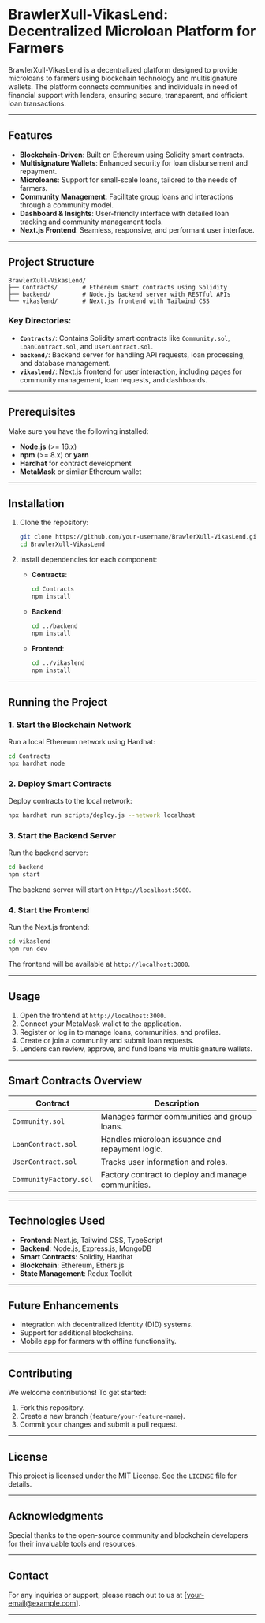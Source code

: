 
# BrawlerXull-VikasLend: Decentralized Microloan Platform for Farmers

BrawlerXull-VikasLend is a decentralized platform designed to provide microloans to farmers using blockchain technology and multisignature wallets. The platform connects communities and individuals in need of financial support with lenders, ensuring secure, transparent, and efficient loan transactions.

---

## Features

- **Blockchain-Driven**: Built on Ethereum using Solidity smart contracts.
- **Multisignature Wallets**: Enhanced security for loan disbursement and repayment.
- **Microloans**: Support for small-scale loans, tailored to the needs of farmers.
- **Community Management**: Facilitate group loans and interactions through a community model.
- **Dashboard & Insights**: User-friendly interface with detailed loan tracking and community management tools.
- **Next.js Frontend**: Seamless, responsive, and performant user interface.

---

## Project Structure

```plaintext
BrawlerXull-VikasLend/
├── Contracts/       # Ethereum smart contracts using Solidity
├── backend/         # Node.js backend server with RESTful APIs
└── vikaslend/       # Next.js frontend with Tailwind CSS
```

### Key Directories:
- **`Contracts/`**: Contains Solidity smart contracts like `Community.sol`, `LoanContract.sol`, and `UserContract.sol`.
- **`backend/`**: Backend server for handling API requests, loan processing, and database management.
- **`vikaslend/`**: Next.js frontend for user interaction, including pages for community management, loan requests, and dashboards.

---

## Prerequisites

Make sure you have the following installed:
- **Node.js** (>= 16.x)
- **npm** (>= 8.x) or **yarn**
- **Hardhat** for contract development
- **MetaMask** or similar Ethereum wallet

---

## Installation

1. Clone the repository:
   ```bash
   git clone https://github.com/your-username/BrawlerXull-VikasLend.git
   cd BrawlerXull-VikasLend
   ```

2. Install dependencies for each component:
   - **Contracts**:
     ```bash
     cd Contracts
     npm install
     ```
   - **Backend**:
     ```bash
     cd ../backend
     npm install
     ```
   - **Frontend**:
     ```bash
     cd ../vikaslend
     npm install
     ```

---

## Running the Project

### 1. Start the Blockchain Network
Run a local Ethereum network using Hardhat:
```bash
cd Contracts
npx hardhat node
```

### 2. Deploy Smart Contracts
Deploy contracts to the local network:
```bash
npx hardhat run scripts/deploy.js --network localhost
```

### 3. Start the Backend Server
Run the backend server:
```bash
cd backend
npm start
```
The backend server will start on `http://localhost:5000`.

### 4. Start the Frontend
Run the Next.js frontend:
```bash
cd vikaslend
npm run dev
```
The frontend will be available at `http://localhost:3000`.

---

## Usage

1. Open the frontend at `http://localhost:3000`.
2. Connect your MetaMask wallet to the application.
3. Register or log in to manage loans, communities, and profiles.
4. Create or join a community and submit loan requests.
5. Lenders can review, approve, and fund loans via multisignature wallets.

---

## Smart Contracts Overview

| Contract                | Description                                      |
|-------------------------|--------------------------------------------------|
| `Community.sol`         | Manages farmer communities and group loans.      |
| `LoanContract.sol`      | Handles microloan issuance and repayment logic.  |
| `UserContract.sol`      | Tracks user information and roles.               |
| `CommunityFactory.sol`  | Factory contract to deploy and manage communities.|

---

## Technologies Used

- **Frontend**: Next.js, Tailwind CSS, TypeScript
- **Backend**: Node.js, Express.js, MongoDB
- **Smart Contracts**: Solidity, Hardhat
- **Blockchain**: Ethereum, Ethers.js
- **State Management**: Redux Toolkit

---

## Future Enhancements

- Integration with decentralized identity (DID) systems.
- Support for additional blockchains.
- Mobile app for farmers with offline functionality.

---

## Contributing

We welcome contributions! To get started:

1. Fork this repository.
2. Create a new branch (`feature/your-feature-name`).
3. Commit your changes and submit a pull request.

---

## License

This project is licensed under the MIT License. See the `LICENSE` file for details.

---

## Acknowledgments

Special thanks to the open-source community and blockchain developers for their invaluable tools and resources.

---

## Contact

For any inquiries or support, please reach out to us at [your-email@example.com].

---
